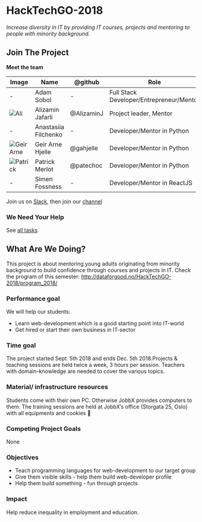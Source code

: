 # HackTechGO-2018

_Increase diversity in IT by providing IT courses, projects and mentoring to people with minority background._

## Join The Project

**Meet the team**

| Image                                                 | Name                 | @github    | Role                                     | Working on       |
|-------------------------------------------------------|----------------------|------------|------------------------------------------|------------------|
| -                                                     | Adam Sobol           | -          | Full Stack Developer/Entrepreneur/Mentor | HackTechGo! 2018 |
| ![Ali](https://github.com/AlizaminJ.png?size=64)      | Alizamin Jafarli     | @AlizaminJ | Project leader, Mentor                   | HackTechGo! 2018 |
| -                                                     | Anastasiia Filchenko | -          | Developer/Mentor in Python               | HackTechGo! 2018 |
| ![Geir Arne](https://github.com/gahjelle.png?size=64) | Geir Arne Hjelle     | @gahjelle  | Developer/Mentor in Python               | HackTechGo! 2018 |
| ![Patrick](https://github.com/patechoc.png?size=64)   | Patrick Merlot       | @patechoc  | Developer/Mentor in Python               | HackTechGo! 2018 |
| -                                                     | Simen Fossness       | -          | Developer/Mentor in ReactJS              | HackTechGo! 2018 |

Join us on [Slack](http://dataforgood.no/contact-us/), then join our [channel](https://dataforgood-norway.slack.com/messages/CCSH2TLRW/)


### We Need Your Help

See [all tasks](https://github.com/DataForGood-Norway/HackTechGO-2018/issues).


## What Are We Doing?

This project is about mentoring young adults originating from minority background to build confidence through courses and projects in IT. Check the program of this semester: http://dataforgood.no/HackTechGO-2018/program_2018/

### **Performance goal**

We will help our students:

* Learn web-development which is a good starting point into IT-world
* Get hired or start their own business in IT-sector

### **Time goal**

The project started Sept. 5th 2018 and ends Dec. 5th 2018.Projects & teaching sessions are held twice a week, 3 hours per session. Teachers with domain-knowledge are needed to cover the various topics.

### **Material/ infrastructure resources**

Students come with their own PC. Otherwise JobbX provides computers to them. The training sessions are held at JobbX’s office (Storgata 25, Oslo)  with all equipments and cookies :cookie:

### **Competing Project Goals**

None

### **Objectives**

* Teach programming languages for web-development to our target group
* Give them visible skills - help them build web-developer profile
* Help them build something - fun through projects

### **Impact**

Help reduce inequality in employment and education. 





